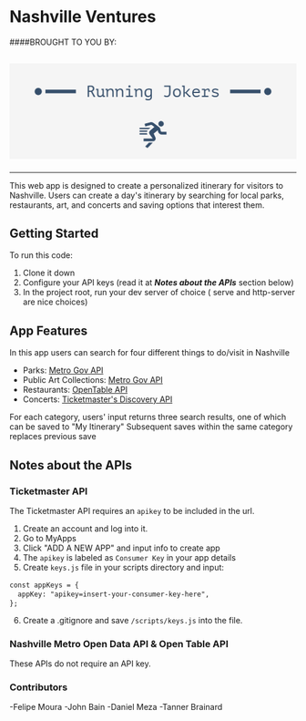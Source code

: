 # Nashville Ventures

####BROUGHT TO YOU BY:

## ![Group Logo](/src/grouplogo.png)

---

This web app is designed to create a personalized itinerary for visitors to Nashville. Users can create a day's itinerary by searching for local parks, restaurants, art, and concerts and saving options that interest them.

## Getting Started

To run this code:

1. Clone it down
2. Configure your API keys (read it at **_Notes about the APIs_** section below)
3. In the project root, run your dev server of choice ( serve and http-server are nice choices)

## App Features

In this app users can search for four different things to do/visit in Nashville

- Parks: [Metro Gov API](https://dev.socrata.com/foundry/data.nashville.gov/xbru-cfzi)
- Public Art Collections: [Metro Gov API](https://dev.socrata.com/foundry/data.nashville.gov/eviu-nxp6)
- Restaurants: [OpenTable API](opentable.herokuapp.com/)
- Concerts: [Ticketmaster's Discovery API](https://developer.ticketmaster.com/products-and-docs/apis/getting-started/)

For each category, users' input returns three search results, one of which can be saved to "My Itinerary"
Subsequent saves within the same category replaces previous save

## Notes about the APIs

### Ticketmaster API

The Ticketmaster API requires an `apikey` to be included in the url.

1. Create an account and log into it.
2. Go to MyApps
3. Click "ADD A NEW APP" and input info to create app
4. The `apikey` is labeled as `Consumer Key` in your app details
5. Create `keys.js` file in your scripts directory and input:

```
const appKeys = {
  appKey: "apikey=insert-your-consumer-key-here",
};
```

6. Create a .gitignore and save `/scripts/keys.js` into the file.

### Nashville Metro Open Data API & Open Table API

These APIs do not require an API key.

### Contributors

-Felipe Moura
-John Bain
-Daniel Meza
-Tanner Brainard

